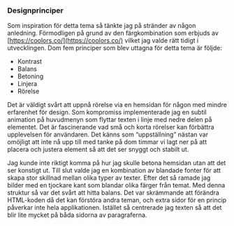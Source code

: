 ### Designprinciper

Som inspiration för detta tema så tänkte jag på stränder av någon anledning. Förmodligen på grund av den färgkombination som erbjuds av [https://coolors.co/](https://coolors.co/) vilket jag valde rätt tidigt i utvecklingen. Dom fem principer som blev uttagna för detta tema är följde:


* Kontrast
* Balans
* Betoning
* Linjera
* Rörelse


Det är väldigt svårt att uppnå rörelse via en hemsidan för någon med mindre erfarenhet för design. Som kompromiss implementerade jag en subtil animation på huvudmenyn som flyttar texten i linje med nedre delen på elementet. Det är fascinerande vad små och korta rörelser kan förbättra upplevelsen för användaren. Det känns som “uppställning” nästan var omöjligt att inte nå upp till med tanke på dom timmar vi lagt ner på att placera och justera element så att det ser snyggt och stabilt ut. 


Jag kunde inte riktigt komma på hur jag skulle betona hemsidan utan att det ser konstigt ut. Till slut valde jag en kombination av blandade fonter för att skapa stor skillnad mellan olika typer av texter. Efter det så ramade jag bilder med en tjockare kant som blandar olika färger från temat. Med denna struktur så var det svårt att hitta balans. Det var skrämmande att förändra HTML-koden då det kan förstöra andra teman, och extra sidor för en princip påverkar inte hela applikationen. Istället så centrerade jag texten så att det blir lite mycket på båda sidorna av paragraferna. 